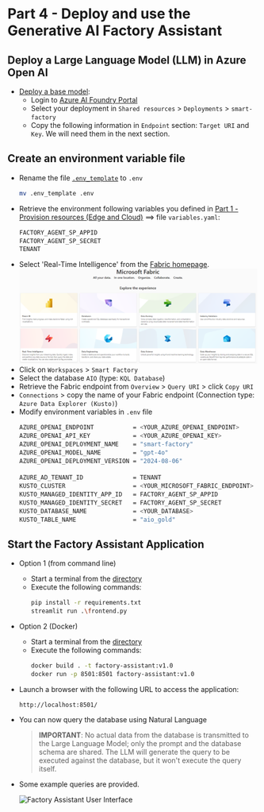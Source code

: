 # Part 4 - Deploy and use the Generative AI Factory Assistant

## Deploy a Large Language Model (LLM) in Azure Open AI
   - [Deploy a base model](https://learn.microsoft.com/en-us/azure/ai-services/openai/how-to/create-resource?pivots=web-portal#deploy-a-model):
      - Login to [Azure AI Foundry Portal](https://ai.azure.com/)
      - Select your deployment in `Shared resources` > `Deployments` > `smart-factory`
      - Copy the following information in `Endpoint` section: `Target URI` and `Key`. We will need them in the next section.

## Create an environment variable file
- Rename the file [`.env_template`](./artifacts/factory-assistant/.env_template) to `.env`
    ```bash
    mv .env_template .env
    ```
- Retrieve the environment following variables you defined in [Part 1 - Provision resources (Edge and Cloud)](./INSTALL-1.md) ==> file `variables.yaml`:
    ```bash
    FACTORY_AGENT_SP_APPID
    FACTORY_AGENT_SP_SECRET
    TENANT
    ```
- Select 'Real-Time Intelligence' from the [Fabric homepage](https://app.powerbi.com/home?experience=kusto).  
![fabric-home](./artifacts/media/fabric-home.png "fabric-home")
- Click on `Workspaces` > `Smart Factory`
- Select the database `AIO` (type: `KQL Database`)
- Retrieve the Fabric endpoint from `Overview` > `Query URI` > click `Copy URI`
- `Connections` > copy the name of your Fabric endpoint (Connection type: `Azure Data Explorer (Kusto)`)
- Modify environment variables in `.env` file
    ```bash
    AZURE_OPENAI_ENDPOINT           = <YOUR_AZURE_OPENAI_ENDPOINT>
    AZURE_OPENAI_API_KEY            = <YOUR_AZURE_OPENAI_KEY>
    AZURE_OPENAI_DEPLOYMENT_NAME    = "smart-factory"
    AZURE_OPENAI_MODEL_NAME         = "gpt-4o"
    AZURE_OPENAI_DEPLOYMENT_VERSION = "2024-08-06"

    AZURE_AD_TENANT_ID              = TENANT
    KUSTO_CLUSTER                   = <YOUR_MICROSOFT_FABRIC_ENDPOINT>
    KUSTO_MANAGED_IDENTITY_APP_ID   = FACTORY_AGENT_SP_APPID
    KUSTO_MANAGED_IDENTITY_SECRET   = FACTORY_AGENT_SP_SECRET
    KUSTO_DATABASE_NAME             = <YOUR_DATABASE>
    KUSTO_TABLE_NAME                = "aio_gold"
    ```

## Start the Factory Assistant Application
- Option 1 (from command line)
    - Start a terminal from the [directory](./artifacts/factory-assistant/)
    - Execute the following commands:
        ```bash
        pip install -r requirements.txt
        streamlit run .\frontend.py
        ```
- Option 2 (Docker)
    - Start a terminal from the [directory](./artifacts/factory-assistant/)
    - Execute the following commands:
        ```bash
        docker build . -t factory-assistant:v1.0
        docker run -p 8501:8501 factory-assistant:v1.0
        ```
- Launch a browser with the following URL to access the application:
    ```
    http://localhost:8501/
    ```
- You can now query the database using Natural Language  
    > **IMPORTANT**: No actual data from the database is transmitted to the Large Language Model; only the prompt and the database schema are shared. The LLM will generate the query to be executed against the database, but it won't execute the query itself.  
- Some example queries are provided.

    ![Factory Assistant User Interface](./artifacts/media/demo-video.gif "Factory Assistant User Interface")